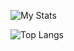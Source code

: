 <!--
**ozanarmagan/ozanarmagan** is a ✨ _special_ ✨ repository because its `README.md` (this file) appears on your GitHub profile.

Here are some ideas to get you started:

- 🔭 I’m currently working on ...
- 🌱 I’m currently learning ...
- 👯 I’m looking to collaborate on ...
- 🤔 I’m looking for help with ...
- 💬 Ask me about ...
- 📫 How to reach me: ...
- 😄 Pronouns: ...
- ⚡ Fun fact: ...
-->
![My Stats](https://github-readme-stats.vercel.app/api?username=ozanarmagan&theme=dark&show_icons=true)

![Top Langs](https://github-readme-stats.vercel.app/api/top-langs/?username=ozanarmagan&layout=compact&theme=dark&exclude_repo=spotify-stats-app,stok-program)

